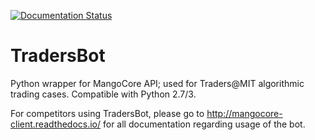 [![Documentation Status](https://readthedocs.org/projects/mangocore-client/badge/?version=latest)](http://mangocore-client.readthedocs.io/en/latest/?badge=latest)
# TradersBot
Python wrapper for MangoCore API; used for Traders@MIT algorithmic trading cases. Compatible with Python 2.7/3.

For competitors using TradersBot, please go to http://mangocore-client.readthedocs.io/ for all documentation regarding usage of the bot.

